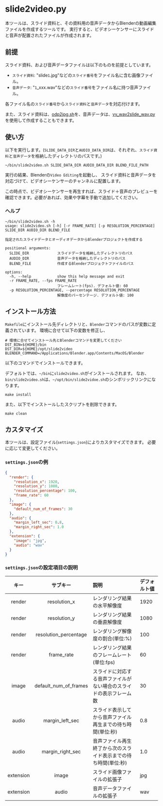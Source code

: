 # slide2video.py

本ツールは、スライド資料と、その資料用の音声データからBlenderの動画編集ファイルを作成するツールです。
実行すると、ビデオシーケンサーにスライドと音声が配置されたファイルが作成されます。

## 前提

スライド資料、および音声データファイルは以下のものを前提としています。

- `スライド資料`: "slide`1`.jpg"などの`スライド番号`をファイル名に含む画像ファイル。
- `音声データ`: "`1`\_xxx.wav"などの`スライド番号`をファイル名に持つ音声ファイル。

各ファイル名の`スライド番号`から`スライド資料`と`音声データ`を対応付けます。

また、スライド資料は、[odp2jpg.sh](https://github.com/kantas-spike/odp2jpg.sh)を、音声データは、[vv_wav2slide_wav.py](https://github.com/kantas-spike/vv_wav2slide_wav.py)を使用して作成することもできます。

## 使い方

以下を実行します。(`SLIDE_DATA_DIR`と`AUDIO_DATA_DIR`は、それぞれ、`スライド資料`と`音声データ`を格納したディレクトリのパスです。)

```shell
~/bin/slide2video.sh SLIDE_DATA_DIR AUDIO_DATA_DIR BLEND_FILE_PATH
```

実行の結果、Blenderの`Video Editing`を起動し、
スライド資料と音声データを対応づけて、ビデオシーケンサーのチャンネルに配置します。

この時点で、ビデオシーケンサーを再生すれば、スライド＋音声のプレビューを確認できます。必要があれば、効果や字幕を手動で追加してください。

### ヘルプ

```shell
~/bin/slide2video.sh -h
usage: slide2video.sh [-h] [-r FRAME_RATE] [-p RESOLUTION_PERCENTAGE] SLIDE_DIR AUDIO_DIR BLEND_FILE

指定されたスライドデータとオーディオデータからBlenderプロジェクトを作成する

positional arguments:
  SLIDE_DIR             スライドデータを格納したディレクトリのパス
  AUDIO_DIR             音声データを格納したディレクトリのパス
  BLEND_FILE            作成するBlenderプロジェクトファイルのパス

options:
  -h, --help            show this help message and exit
  -r FRAME_RATE, --fps FRAME_RATE
                        フレームレート(fps). デフォルト値: 60
  -p RESOLUTION_PERCENTAGE, --percentage RESOLUTION_PERCENTAGE
                        解像度のパーセンテージ. デフォルト値: 100
```

## インストール方法

`Makefile`にインストール先ディレクトリと、`Blender`コマンドのパスが変数に定義されています。 環境に合せて以下の変数を修正し、

```shell
# 環境に合せてインストール先とBlenderコマンドを変更してください
DST_BIN=${HOME}/bin
DST_DIR=${HOME}/opt/slide2video
BLENDER_COMMAND=/Applications/Blender.app/Contents/MacOS/Blender
```

以下のコマンドでインストールできます。

デフォルトでは、`~/bin`に`slide2video.sh`がインストールされます。 なお、`bin/slide2video.sh`は、`~/opt/bin/slide2vidoe.sh`のシンボリックリンクになります。

```shell
make install
```

また、以下でインストールしたスクリプトを削除できます。

```shell
make clean
```

## カスタマイズ

本ツールは、設定ファイル(`settings.json`)によりカスタマイズできます。
必要に応じて変更してください。

### `settings.json`の例

```json
{
  "render": {
    "resolution_x": 1920,
    "resolution_y": 1080,
    "resolution_percentage": 100,
    "frame_rate": 60
  },
  "image": {
    "default_num_of_frames": 30
  },
  "audio": {
    "margin_left_sec": 0.8,
    "margin_right_sec": 1.0
  },
  "extension": {
    "image": "jpg",
    "audio": "wav"
  }
}
```

### `settings.json`の設定項目の説明

|   キー    |       サブキー        | 説明                                                               | デフォルト値 |
| :-------: | :-------------------: | :----------------------------------------------------------------- | :----------- |
|  render   |     resolution_x      | レンダリング結果の水平解像度                                       | 1920         |
|  render   |     resolution_y      | レンダリング結果の垂直解像度                                       | 1080         |
|  render   | resolution_percentage | レンダリング解像度の割合(単位:%)                                   | 100          |
|  render   |      frame_rate       | レンダリング結果のフレームレート(単位:fps)                         | 60           |
|   image   | default_num_of_frames | スライドに対応する音声ファイルがない場合のスライドの表示フレーム数 | 30           |
|   audio   |    margin_left_sec    | スライド表示してから音声ファイル再生までの待ち時間(単位:秒)        | 0.8          |
|   audio   |   margin_right_sec    | 音声ファイル再生終了から次のスライド表示までの待ち時間(単位:秒)    | 1.0          |
| extension |         image         | スライド画像ファイルの拡張子                                       | jpg          |
| extension |         audio         | 音声データファイルの拡張子                                         | wav          |

